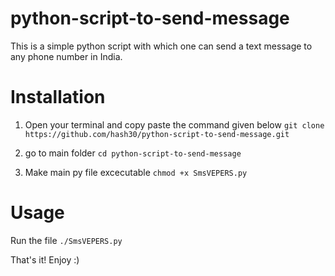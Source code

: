 # python-script-to-send-message
This is a simple python script with which one can send a text message to any phone number in India.

# Installation
1. Open your terminal and copy paste the command given below
```git clone https://github.com/hash30/python-script-to-send-message.git```

2. go to main folder
```cd python-script-to-send-message```

3. Make main py file excecutable
```chmod +x SmsVEPERS.py```

# Usage
Run the file
```./SmsVEPERS.py```

That's it! Enjoy :)

